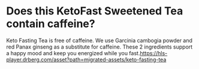 # Does this KetoFast Sweetened Tea contain caffeine?

Keto Fasting Tea is free of caffeine. We use Garcinia cambogia powder and red Panax ginseng as a substitute for caffeine. These 2 ingredients support a happy mood and keep you energized while you fast.https://hls-player.drberg.com/asset?path=migrated-assets/keto-fasting-tea